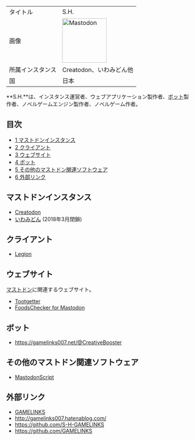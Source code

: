 <div>

|                  |                                                                                                                                                                                                                                                                                                        |
|------------------|--------------------------------------------------------------------------------------------------------------------------------------------------------------------------------------------------------------------------------------------------------------------------------------------------------|
| タイトル         | S.H.                                                                                                                                                                                                                                                                                                   |
| 画像             | [<img src="/images/thumb/0/00/Mastodon_logo.png/120px-Mastodon_logo.png" srcset="/images/thumb/0/00/Mastodon_logo.png/180px-Mastodon_logo.png 1.5x, /images/0/00/Mastodon_logo.png 2x" width="120" height="120" alt="Mastodon" />](/%E3%83%95%E3%82%A1%E3%82%A4%E3%83%AB:Mastodon_logo.png "Mastodon") |
| 所属インスタンス | Creatodon、いわみどん他                                                                                                                                                                                                                                                                                |
| 国               | 日本                                                                                                                                                                                                                                                                                                   |

  
**S.H.**は、インスタンス運営者、ウェブアプリケーション製作者、[ボット](/Bot "Bot")製作者、ノベルゲームエンジン製作者、ノベルゲーム作者。

<div>

<div lang="ja" dir="ltr">

## 目次

</div>

-   [1 マストドンインスタンス](#.E3.83.9E.E3.82.B9.E3.83.88.E3.83.89.E3.83.B3.E3.82.A4.E3.83.B3.E3.82.B9.E3.82.BF.E3.83.B3.E3.82.B9)
-   [2 クライアント](#.E3.82.AF.E3.83.A9.E3.82.A4.E3.82.A2.E3.83.B3.E3.83.88)
-   [3 ウェブサイト](#.E3.82.A6.E3.82.A7.E3.83.96.E3.82.B5.E3.82.A4.E3.83.88)
-   [4 ボット](#.E3.83.9C.E3.83.83.E3.83.88)
-   [5 その他のマストドン関連ソフトウェア](#.E3.81.9D.E3.81.AE.E4.BB.96.E3.81.AE.E3.83.9E.E3.82.B9.E3.83.88.E3.83.89.E3.83.B3.E9.96.A2.E9.80.A3.E3.82.BD.E3.83.95.E3.83.88.E3.82.A6.E3.82.A7.E3.82.A2)
-   [6 外部リンク](#.E5.A4.96.E9.83.A8.E3.83.AA.E3.83.B3.E3.82.AF)

</div>

## マストドンインスタンス

-   [Creatodon](/Creatodon "Creatodon")
-   [いわみどん](/%E3%81%84%E3%82%8F%E3%81%BF%E3%81%A9%E3%82%93 "いわみどん") (2018年3月閉鎖)

## クライアント

-   [Legion](/Legion "Legion")

## ウェブサイト

[マストドン](/Mastodon "Mastodon")に関連するウェブサイト。

-   [Tootgetter](/Tootgetter "Tootgetter")
-   [FoodsChecker for Mastodon](/FoodsChecker_for_Mastodon "FoodsChecker for Mastodon")

## ボット

-   <a href="https://gamelinks007.net/@CreativeBooster" rel="nofollow">https://gamelinks007.net/@CreativeBooster</a>

## その他のマストドン関連ソフトウェア

-   [MastodonScript](/MastodonScript "MastodonScript")

## 外部リンク

-   <a href="https://gamelinksweb.herokuapp.com" rel="nofollow">GAMELINKS</a>
-   <a href="http://gamelinks007.hatenablog.com/" rel="nofollow">http://gamelinks007.hatenablog.com/</a>
-   <a href="https://github.com/S-H-GAMELINKS" rel="nofollow">https://github.com/S-H-GAMELINKS</a>
-   <a href="https://github.com/GAMELINKS" rel="nofollow">https://github.com/GAMELINKS</a>

</div>
